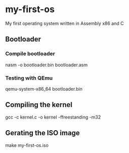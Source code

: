 # my-first-os

My first operating system written in Assembly x86 and C

## Bootloader

### Compile bootloader

nasm -o bootloader.bin bootloader.asm

### Testing with QEmu

qemu-system-x86_64 bootloader.bin

## Compiling the kernel

gcc -c kernel.c -o kernel -ffreestanding -m32

## Gerating the ISO image

make my-first-os.iso
